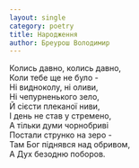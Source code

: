 ```yaml
---
layout: single
category: poetry
title: Народження
author: Бреурош Володимир
---
```


Колись давно, колись давно,  
Коли тебе ще не було -  
Ні видноколу, ні оливи,  
Ні чепурненького зело,  
Й сієсти плеканої ниви,  
І день не став у стремено,  
А тільки думи чорнобриві  
Постали струнко на зеро -  
Там Бог піднявся над обривом,  
А Дух безодню поборов.  

